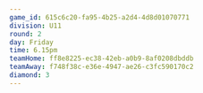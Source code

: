 ```yaml
---
game_id: 615c6c20-fa95-4b25-a2d4-4d8d01070771
division: U11
round: 2
day: Friday
time: 6.15pm
teamHome: ff8e8225-ec38-42eb-a0b9-8af0208dbddb
teamAway: f748f38c-e36e-4947-ae26-c3fc590170c2
diamond: 3
---
```

